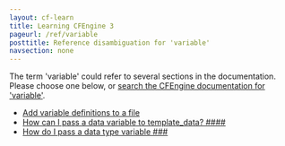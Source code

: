 ```yaml
---
layout: cf-learn
title: Learning CFEngine 3
pageurl: /ref/variable
posttitle: Reference disambiguation for 'variable'
navsection: none
---
```


The term 'variable' could refer to several sections in the documentation. Please choose one below, or
[search the CFEngine documentation for 'variable'](http://cfengine.com/docs/latest/search.html?q=variable).

- [Add variable definitions to a file](http://cfengine.com/docs/latest/examples-example-snippets-basic-file-directory.html#add-variable-definitions-to-a-file)
- [How can I pass a data variable to template_data? \#\#\#\#](http://cfengine.com/docs/latest/guide-faq.html#how-can-i-pass-a-data-variable-to-template_data?-####)
- [How do I pass a data type variable \#\#\#](http://cfengine.com/docs/latest/guide-faq.html#how-do-i-pass-a-data-type-variable-###)
